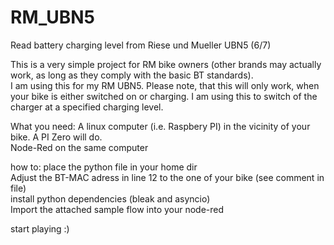# RM_UBN5
Read battery charging level from Riese und Mueller UBN5 (6/7)

This is a very simple project for RM bike owners (other brands may actually work, as long as they comply with the basic BT standards).  
I am using this for my RM UBN5. Please note, that this will only work, when your bike is either switched on or charging. I am using this to switch of the charger at a specified charging level.  

What you need:
A linux computer (i.e. Raspbery PI) in the vicinity of your bike. A PI Zero will do.  
Node-Red on the same computer  

how to:
place the python file in your home dir  
Adjust the BT-MAC adress in line 12 to the one of your bike (see comment in file)  
install python dependencies (bleak and asyncio)  
Import the attached sample flow into your node-red

start playing :)
